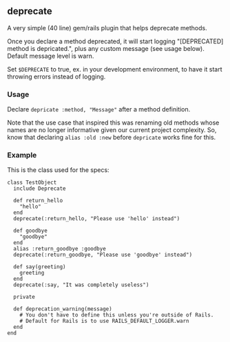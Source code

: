 ## deprecate

A very simple (40 line) gem/rails plugin that helps deprecate methods.

Once you declare a method deprecated, it will start logging "[DEPRECATED] method is depricated.",
plus any custom message (see usage below). Default message level is warn.

Set <code>$DEPRECATE</code> to true, ex. in your development environment, to have it start throwing errors
instead of logging.

### Usage

Declare <code>depricate :method, "Message"</code> after a method definition.

Note that the use case that inspired this was renaming old methods whose names are no longer informative
given our current project complexity. So, know that declaring <code>alias :old :new</code> before
<code>depricate</code> works fine for this.

### Example

This is the class used for the specs:

    class TestObject
      include Deprecate
  
      def return_hello
        "hello"
      end
      deprecate(:return_hello, "Please use 'hello' instead")
  
      def goodbye
        "goodbye"
      end
      alias :return_goodbye :goodbye
      deprecate(:return_goodbye, "Please use 'goodbye' instead")

      def say(greeting)
        greeting
      end
      deprecate(:say, "It was completely useless")
  
      private
  
      def deprecation_warning(message)
        # You don't have to define this unless you're outside of Rails.
        # Default for Rails is to use RAILS_DEFAULT_LOGGER.warn
      end
    end
